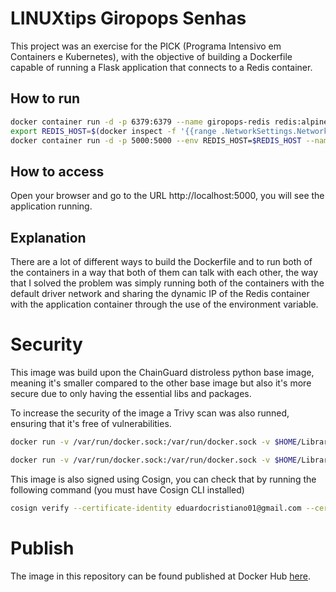 # LINUXtips Giropops Senhas

This project was an exercise for the PICK (Programa Intensivo em Containers e Kubernetes), with the objective of building a Dockerfile capable of running a Flask application that connects to a Redis container.

## How to run

```bash
docker container run -d -p 6379:6379 --name giropops-redis redis:alpine
export REDIS_HOST=$(docker inspect -f '{{range .NetworkSettings.Networks}}{{.IPAddress}}{{end}}' giropops-redis)
docker container run -d -p 5000:5000 --env REDIS_HOST=$REDIS_HOST --name giropops-senhas eduardothums/linuxtips-giropops-senhas:1.0
```

## How to access

Open your browser and go to the URL http://localhost:5000, you will see the application running.

## Explanation

There are a lot of different ways to build the Dockerfile and to run both of the containers in a way that both of them can talk with each other, the way that I solved the problem was simply running both of the containers with the default driver network and sharing the dynamic IP of the Redis container with the application container through the use of the environment variable.

# Security

This image was build upon the ChainGuard distroless python base image, meaning it's smaller compared to the other base image but also it's more secure due to only having the essential libs and packages.

To increase the security of the image a Trivy scan was also runned, ensuring that it's free of vulnerabilities.

```bash
docker run -v /var/run/docker.sock:/var/run/docker.sock -v $HOME/Library/Caches:/root/.cache/ aquasec/trivy image eduardothums/linuxtips-giropops-senhas:1.4

docker run -v /var/run/docker.sock:/var/run/docker.sock -v $HOME/Library/Caches:/root/.cache/ aquasec/trivy fs .
```

This image is also signed using Cosign, you can check that by running the following command (you must have Cosign CLI installed)

```bash
cosign verify --certificate-identity eduardocristiano01@gmail.com --certificate-oidc-issuer https://accounts.google.com  eduardothums/linuxtips-giropops-senhas:1.4
```

# Publish

The image in this repository can be found published at Docker Hub [here](https://hub.docker.com/repository/docker/eduardothums/linuxtips-giropops-senhas/general).